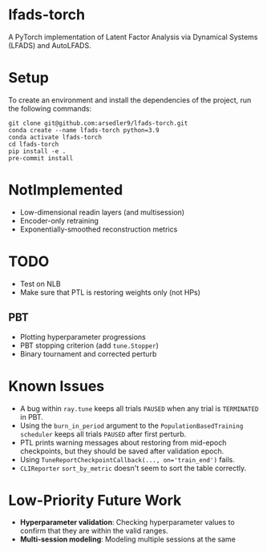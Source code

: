 # lfads-torch
A PyTorch implementation of Latent Factor Analysis via Dynamical Systems (LFADS) and AutoLFADS.
# Setup
To create an environment and install the dependencies of the project, run the following commands:
```
git clone git@github.com:arsedler9/lfads-torch.git
conda create --name lfads-torch python=3.9
conda activate lfads-torch
cd lfads-torch
pip install -e .
pre-commit install
```

# NotImplemented
- Low-dimensional readin layers (and multisession)
- Encoder-only retraining
- Exponentially-smoothed reconstruction metrics
# TODO
- Test on NLB
- Make sure that PTL is restoring weights only (not HPs)
## PBT
- Plotting hyperparameter progressions
- PBT stopping criterion (add `tune.Stopper`)
- Binary tournament and corrected perturb
# Known Issues
- A bug within `ray.tune` keeps all trials `PAUSED` when any trial is `TERMINATED` in PBT.
- Using the `burn_in_period` argument to the `PopulationBasedTraining` `scheduler` keeps all trials `PAUSED` after first perturb.
- PTL prints warning messages about restoring from mid-epoch checkpoints, but they should be saved after validation epoch.
- Using `TuneReportCheckpointCallback(..., on='train_end')` fails.
- `CLIReporter` `sort_by_metric` doesn't seem to sort the table correctly.

# Low-Priority Future Work
- **Hyperparameter validation**: Checking hyperparameter values to confirm that they are within the valid ranges.
- **Multi-session modeling**: Modeling multiple sessions at the same

